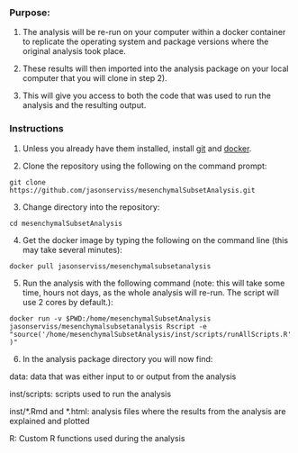 
### Purpose:

1) The analysis will be re-run on your computer within a docker container to replicate the operating system and package versions where the original analysis took place.

2) These results will then imported into the analysis package on your local computer that you will clone in step 2).

3) This will give you access to both the code that was used to run the analysis and the resulting output.

### Instructions
1) Unless you already have them installed, install [git](https://git-scm.com/book/en/v2/Getting-Started-Installing-Git) and [docker](https://www.docker.com).

2) Clone the repository using the following on the command prompt: 

`git clone https://github.com/jasonserviss/mesenchymalSubsetAnalysis.git`

3) Change directory into the repository: 
 
`cd mesenchymalSubsetAnalysis`

4) Get the docker image by typing the following on the command line (this may take several minutes): 

`docker pull jasonserviss/mesenchymalsubsetanalysis`

5) Run the analysis with the following command (note: this will take some time, hours not days, as the whole analysis will re-run. The script will use 2 cores by default.):

`docker run -v $PWD:/home/mesenchymalSubsetAnalysis jasonserviss/mesenchymalsubsetanalysis Rscript -e "source('/home/mesenchymalSubsetAnalysis/inst/scripts/runAllScripts.R')"`

6) In the analysis package directory you will now find:

  data: data that was either input to or output from the analysis

  inst/scripts: scripts used to run the analysis

  inst/*.Rmd and *.html: analysis files where the results from the analysis are explained and plotted

  R: Custom R functions used during the analysis

